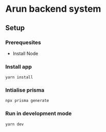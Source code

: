 # Arun backend system

## Setup

### Prerequesites

- Install Node

### Install app

``` yarn install  ```

### Intialise prisma 

``` npx prisma generate ```

### Run in development mode

``` yarn dev ```
